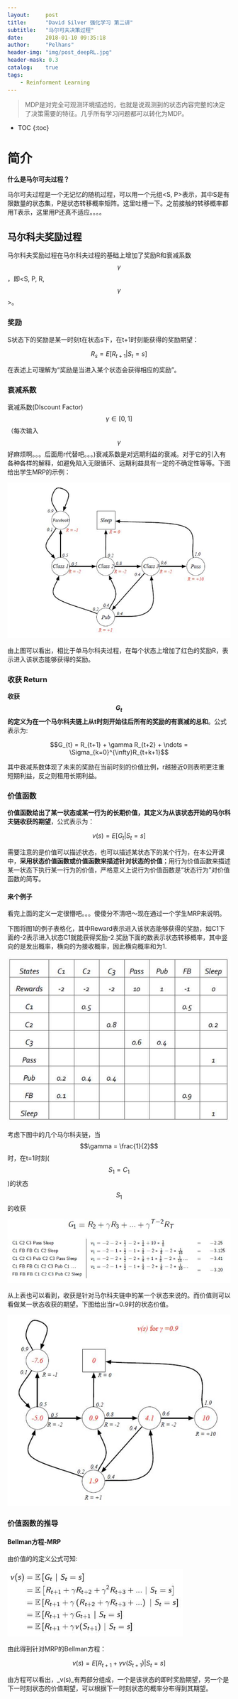 ```yaml
---
layout:     post
title:      "David Silver 强化学习 第二讲" 
subtitle:   "马尔可夫决策过程"
date:       2018-01-10 09:35:18
author:     "Pelhans"
header-img: "img/post_deepRL.jpg"
header-mask: 0.3 
catalog:    true
tags:
    - Reinforment Learning
---
```



> MDP是对完全可观测环境描述的，也就是说观测到的状态内容完整的决定了决策需要的特征。几乎所有学习问题都可以转化为MDP。

* TOC
{:toc}

#  简介

**什么是马尔可夫过程？**

马尔可夫过程是一个无记忆的随机过程，可以用一个元组<S, P>表示，其中S是有限数量的状态集，P是状态转移概率矩阵。这里吐槽一下。之前接触的转移概率都用T表示，这里用P还真不适应。。。。

## 马尔科夫奖励过程

马尔科夫奖励过程在马尔科夫过程的基础上增加了奖励R和衰减系数$$\gamma$$，即<S, P, R, $$\gamma$$>。

### 奖励 

S状态下的奖励是某一时刻t在状态s下，在t+1时刻能获得的奖励期望：

$$ R_{s}= E[R_{t+1} | S_{t} = s] $$

在表述上可理解为“奖励是当进入某个状态会获得相应的奖励”。

### 衰减系数

衰减系数(DIscount Factor) $$\gamma \in [0,1]$$（每次输入$$\gamma$$好麻烦啊。。。后面用r代替吧。。。)衰减系数是对远期利益的衰减。对于它的引入有各种各样的解释，如避免陷入无限循环、远期利益具有一定的不确定性等等。下图给出学生MRP的示例：

![](/img/in-post/deepRL_ch2/deepRL_ch2_1.jpg)

由上图可以看出，相比于单马尔科夫过程，在每个状态上增加了红色的奖励R，表示进入该状态能够获得的奖励。

### 收获 Return

**收获$$G_{t}$$的定义为在一个马尔科夫链上从t时刻开始往后所有的奖励的有衰减的总和**。公式表示为:

$$G_{t} = R_{t+1} + \gamma R_{t+2} + \ndots = \Sigma_{k=0}^{\infty}R_{t+k+1}$$

其中衰减系数体现了未来的奖励在当前时刻的价值比例，r越接近0则表明更注重短期利益，反之则租用长期利益。

### 价值函数

**价值函数给出了某一状态或某一行为的长期价值，其定义为从该状态开始的马尔科夫链收获的期望**，公式表示为：

$$v(s) = E[G_{t} | S_{t} = s] $$

需要注意的是价值可以描述状态，也可以描述某状态下的某个行为，在本公开课中，**采用状态价值函数或价值函数来描述针对状态的价值**；用行为价值函数来描述某一状态下执行某一行为的价值，严格意义上说行为价值函数是“状态行为”对价值函数的简写。

#### 来个例子

看完上面的定义一定很懵吧。。。傻傻分不清吧～现在通过一个学生MRP来说明。

下图将图1的例子表格化，其中Reward表示进入该状态能够获得的奖励，如C1下面的-2表示进入状态C1就能获得奖励-2.奖励下面的数表示状态转移概率，其中竖向的是发出概率，横向的为接收概率，因此横向概率和为1.

![](/img/in-post/deepRL_ch2/deepRL_ch2_2.jpg)

考虑下图中的几个马尔科夫链，当$$\gamma = \frac{1}{2}$$时，在t=1时刻($$S_{1} = C_{1}$$)的状态$$S_{1}$$的收获

![](/img/in-post/deepRL_ch2/deepRL_ch2_3.jpg)

从上表也可以看到，收获是针对马尔科夫链中的某一个状态来说的。而价值则可以看做某一状态收获的期望。下图给出当r=0.9时的状态价值。

![](/img/in-post/deepRL_ch2/deepRL_ch2_4.jpg)

### 价值函数的推导

#### Bellman方程-MRP

由价值的的定义公式可知:

![](/img/in-post/deepRL_ch2/deepRL_ch2_5.jpg)

由此得到针对MRP的Bellman方程：

$$ v(s) = E[R_{t+1} + \gamma v(S_{t+1}) | S_{t} = s] $$

由方程可以看出，_v(s)_有两部分组成，一个是该状态的即时奖励期望，另一个是下一时刻状态的价值期望，可以根据下一时刻状态的概率分布得到其期望。



<div id="container"></div>
<link rel="stylesheet" href="https://imsun.github.io/gitment/style/default.css">
<script src="https://imsun.github.io/gitment/dist/gitment.browser.js"></script>
<script>
var gitment = new Gitment({
  id: '', // 可选。默认为 location.href
  owner: 'pelhans',
  repo: 'pelhans.github.io',
  oauth: {
    client_id: 'dbec37728f2282bb2d97',
    client_secret: 'b602c6c6c0f484eb0894d15d6a5898f5d1f13438',
  },
})
gitment.render('container')
</script>
